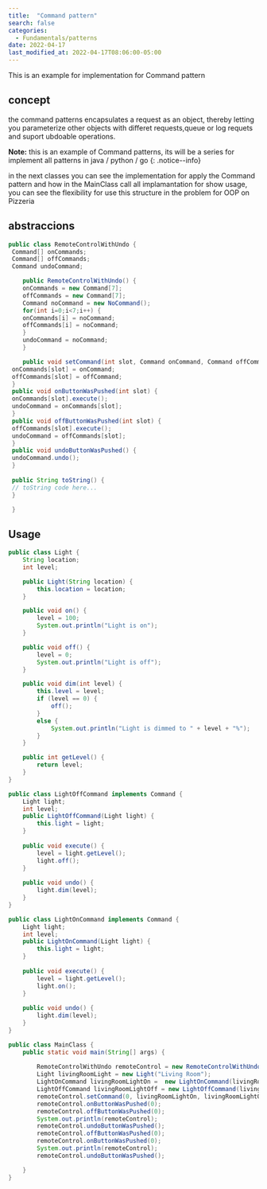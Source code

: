 ```yaml
---
title:  "Command pattern"
search: false
categories: 
  - Fundamentals/patterns
date: 2022-04-17
last_modified_at: 2022-04-17T08:06:00-05:00
---
```


This is an example for implementation for Command pattern

## concept

the command patterns encapsulates a request as an object, thereby letting you parameterize 
other objects with differet requests,queue or log requets and suport ubdoable operations.



**Note:** this is an example of Command patterns, its will be a series for implement all patterns in java / python / go
{: .notice--info}

in the next classes you can see the implementation for apply the Command pattern and how in the MainClass call all implamantation for show usage, 
you can see the flexibility for use this structure in the problem for OOP on Pizzeria 

## abstraccions 

```java
public class RemoteControlWithUndo {
 Command[] onCommands;
 Command[] offCommands;
 Command undoCommand;

	public RemoteControlWithUndo() {
	onCommands = new Command[7];
	offCommands = new Command[7];
	Command noCommand = new NoCommand();
	for(int i=0;i<7;i++) {
	onCommands[i] = noCommand;
	offCommands[i] = noCommand;
	}
	undoCommand = noCommand;
	}

	public void setCommand(int slot, Command onCommand, Command offCommand) {
 onCommands[slot] = onCommand;
 offCommands[slot] = offCommand;
 }
 public void onButtonWasPushed(int slot) {
 onCommands[slot].execute();
 undoCommand = onCommands[slot];
 }
 public void offButtonWasPushed(int slot) {
 offCommands[slot].execute();
 undoCommand = offCommands[slot];
 }
 public void undoButtonWasPushed() {
 undoCommand.undo();
 }
 
 public String toString() {
 // toString code here...
 }

 }

```



## Usage

```java
public class Light {
	String location;
	int level;

	public Light(String location) {
		this.location = location;
	}

	public void on() {
		level = 100;
		System.out.println("Light is on");
	}

	public void off() {
		level = 0;
		System.out.println("Light is off");
	}

	public void dim(int level) {
		this.level = level;
		if (level == 0) {
			off();
		}
		else {
			System.out.println("Light is dimmed to " + level + "%");
		}
	}

	public int getLevel() {
		return level;
	}
}
```
```java
public class LightOffCommand implements Command {
	Light light;
	int level;
	public LightOffCommand(Light light) {
		this.light = light;
	}
 
	public void execute() {
        level = light.getLevel();
		light.off();
	}
 
	public void undo() {
		light.dim(level);
	}
}
```

```java
public class LightOnCommand implements Command {
	Light light;
	int level;
	public LightOnCommand(Light light) {
		this.light = light;
	}
 
	public void execute() {
        level = light.getLevel();
		light.on();
	}
 
	public void undo() {
		light.dim(level);
	}
}
```



```java
public class MainClass {
    public static void main(String[] args) {
		
		RemoteControlWithUndo remoteControl = new RemoteControlWithUndo();
		Light livingRoomLight = new Light("Living Room");
		LightOnCommand livingRoomLightOn =  new LightOnCommand(livingRoomLight);
		LightOffCommand livingRoomLightOff = new LightOffCommand(livingRoomLight);
		remoteControl.setCommand(0, livingRoomLightOn, livingRoomLightOff);
		remoteControl.onButtonWasPushed(0);
		remoteControl.offButtonWasPushed(0);
		System.out.println(remoteControl);
		remoteControl.undoButtonWasPushed();
		remoteControl.offButtonWasPushed(0);
		remoteControl.onButtonWasPushed(0);
		System.out.println(remoteControl);
		remoteControl.undoButtonWasPushed();

	}
}
```
